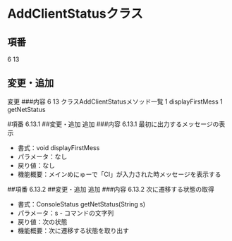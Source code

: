 # AddClientStatusクラス

## 項番
6 13
## 変更・追加
変更
###内容
6 13 クラスAddClientStatusメソッド一覧
1 displayFirstMess
1 getNetStatus


#項番
6.13.1
##変更・追加
追加
###内容
6.13.1 最初に出力するメッセージの表示
- 書式：void displayFirstMess
- パラメータ：なし
- 戻り値：なし
- 機能概要：メインめにゅーで「CI」が入力された時メッセージを表示する


##項番
6.13.2
##変更・追加
追加
###内容
6.13.2 次に遷移する状態の取得
- 書式：ConsoleStatus getNetStatus(String s)
- パラメータ：s - コマンドの文字列
- 戻り値：次の状態
- 機能概要：次に遷移する状態を取り出す

